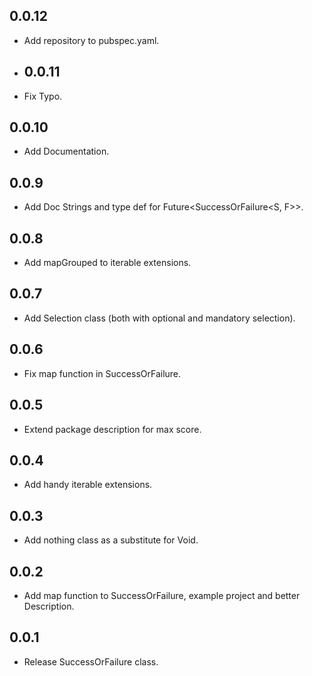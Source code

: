 ## 0.0.12

* Add repository to pubspec.yaml.

* ## 0.0.11

* Fix Typo.

## 0.0.10

* Add Documentation.

## 0.0.9

* Add Doc Strings and type def for Future<SuccessOrFailure<S, F>>.

## 0.0.8

* Add mapGrouped to iterable extensions.

## 0.0.7

* Add Selection class (both with optional and mandatory selection).

## 0.0.6

* Fix map function in SuccessOrFailure.

## 0.0.5

* Extend package description for max score.

## 0.0.4

* Add handy iterable extensions.

## 0.0.3

* Add nothing class as a substitute for Void.

## 0.0.2

* Add map function to SuccessOrFailure, example project and better Description.

## 0.0.1

* Release SuccessOrFailure class.
